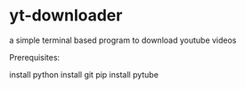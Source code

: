 # yt-downloader
a simple terminal based program to download youtube videos

Prerequisites:

install python
install git
pip install pytube